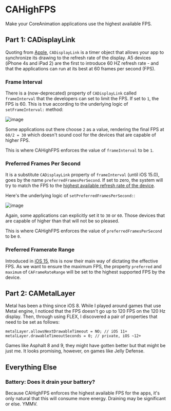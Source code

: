 # CAHighFPS

Make your CoreAnimation applications use the highest available FPS.
 
## Part 1: CADisplayLink
 
Quoting from [Apple](https://developer.apple.com/documentation/quartzcore/cadisplaylink), `CADisplayLink` is a timer object that allows your app to synchronize its drawing to the refresh rate of the display. A5 devices (iPhone 4s and iPad 2) are the first to introduce 60 HZ refresh rate - and that the applications can run at its best at 60 frames per second (FPS).

### Frame Interval

There is a (now-deprecated) property of `CADisplayLink` called `frameInterval` that the developers can set to limit the FPS. If set to `1`, the FPS is 60. This is true according to the underlying logic of `setFrameInterval:` method:

![image](https://user-images.githubusercontent.com/3608783/135698671-df790125-cc65-4f5f-93bc-49744aea50c9.png)

Some applications out there choose `2` as a value, rendering the final FPS at `60/2 = 30` which doesn't sound cool for the devices that are capable of higher FPS.

This is where CAHighFPS enforces the value of `frameInterval` to be `1`.

### Preferred Frames Per Second

It is a substitute `CADisplayLink` property of `frameInterval` (until iOS 15.0), goes by the name `preferredFramesPerSecond`. If set to zero, the system will try to match the FPS to the [highest available refresh rate of the device](https://developer.apple.com/documentation/quartzcore/cadisplaylink/1648421-preferredframespersecond).

Here's the underlying logic of `setPreferredFramesPerSecond:`:

![image](https://user-images.githubusercontent.com/3608783/135698799-90669124-de3f-4e2f-8bcd-81ab5486f521.png)

Again, some applications can explicitly set it to `30` or `60`. Those devices that are capable of higher than that will not be so pleased.

This is where CAHighFPS enforces the value of `preferredFramesPerSecond` to be `0`.

### Preferred Framerate Range

Introduced in [iOS 15](https://developer.apple.com/documentation/quartzcore/cadisplaylink/3875343-preferredframeraterange?language=objc), this is now their main way of dictating the effective FPS. As we want to ensure the maximum FPS, the property `preferred` and `maximum` of `CAFrameRateRange` will be set to the highest supported FPS by the device.

## Part 2: CAMetalLayer

Metal has been a thing since iOS 8. While I played around games that use Metal engine, I noticed that the FPS doesn't go up to 120 FPS on the 120 Hz display. Then, through using FLEX, I discovered a pair of properties that need to be set as follows:

```objc
metalLayer.allowsNextDrawableTimeout = NO; // iOS 11+
metalLayer.drawableTimeoutSeconds = 0; // private, iOS ~12+
```

Games like Asphalt 8 and 9, they might have gotten better but that might be just me. It looks promising, however, on games like Jelly Defense.

## Everything Else

### Battery: Does it drain your battery?

Because CAHighFPS enforces the highest available FPS for the apps, it's only natural that this will consume more energy. Draining may be significant or else. YMMV.
